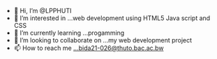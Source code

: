- 👋 Hi, I’m @LPPHUTI
- 👀 I’m interested in ...web development using HTML5 Java script and CSS
- 🌱 I’m currently learning ...progamming
- 💞️ I’m looking to collaborate on ...my web development project
- 📫 How to reach me ...bida21-026@thuto.bac.ac.bw

<!---
LPPHUTI/LPPHUTI is a ✨ special ✨ repository because its `README.md` (this file) appears on your GitHub profile.
You can click the Preview link to take a look at your changes.
--->

